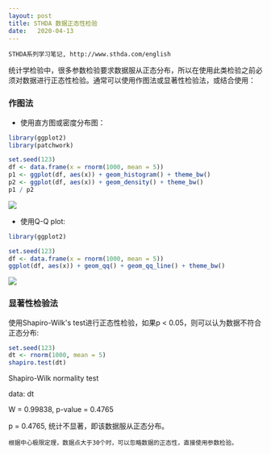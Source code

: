 ```yaml
---
layout: post
title: STHDA 数据正态性检验
date:   2020-04-13
---
```


```
STHDA系列学习笔记, http://www.sthda.com/english
```

统计学检验中，很多参数检验要求数据服从正态分布，所以在使用此类检验之前必须对数据进行正态性检验。通常可以使用作图法或显著性检验法，或结合使用：

### 作图法

* 使用直方图或密度分布图：

```r
library(ggplot2)
library(patchwork)

set.seed(123)
df <- data.frame(x = rnorm(1000, mean = 5))
p1 <- ggplot(df, aes(x)) + geom_histogram() + theme_bw()
p2 <- ggplot(df, aes(x)) + geom_density() + theme_bw()
p1 / p2

```

![]({{site.baseurl}}/images/visual_plot_20200413.png)

* 使用Q-Q plot:

```r
library(ggplot2)

set.seed(123)
df <- data.frame(x = rnorm(1000, mean = 5))
ggplot(df, aes(x)) + geom_qq() + geom_qq_line() + theme_bw()

```

![]({{site.baseurl}}/images/qqplot_20200413.png)

### 显著性检验法

使用Shapiro-Wilk's test进行正态性检验，如果p < 0.05，则可以认为数据不符合正态分布:

```r
set.seed(123)
dt <- rnorm(1000, mean = 5)
shapiro.test(dt)

```

Shapiro-Wilk normality test

data:  dt

W = 0.99838, p-value = 0.4765

p = 0.4765, 统计不显著，即该数据服从正态分布。

```
根据中心极限定理，数据点大于30个时，可以忽略数据的正态性，直接使用参数检验。
```

